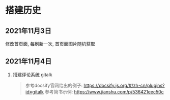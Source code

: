 # 搭建历史

## 2021年11月3日

修改首页面, 每刷新一次, 首页面图片随机获取

## 2021年11月4日

1. 搭建评论系统 gitalk

   > 参考docsify官网给出的例子: <https://docsify.js.org/#/zh-cn/plugins?id=gitalk>
   > 参考简书示例: <https://www.jianshu.com/p/536421eec50c>


